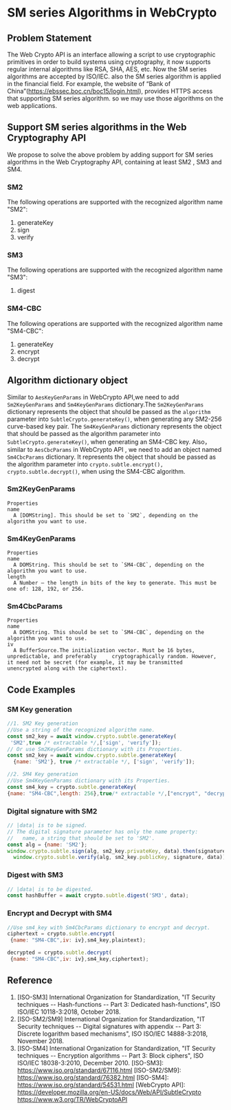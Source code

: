 # SM series Algorithms in WebCrypto

## Problem Statement
The Web Crypto API is an interface allowing a script to use cryptographic primitives in order to build systems using cryptography, it now supports regular internal algorithms like RSA, SHA, AES, etc. Now the SM series algorithms are accepted by ISO/IEC. also the SM series algorithm is applied in the financial field. For example, the website of “Bank of China”(https://ebssec.boc.cn/boc15/login.html), provides HTTPS access that supporting SM series algorithm. so we may use those algorithms on the web applications. 



## Support SM series algorithms in the Web Cryptography API

We propose to solve the above problem by adding support for SM series algorithms in the
Web Cryptography API, containing at least SM2 , SM3 and SM4.

### SM2

The following operations are supported with the recognized algorithm name
"SM2":

1. generateKey
2. sign
3. verify

### SM3

The following operations are supported with the recognized algorithm name
"SM3":

1. digest


### SM4-CBC

The following operations are supported with the recognized algorithm name
"SM4-CBC":

1. generateKey
2. encrypt
3. decrypt

## Algorithm dictionary object
Similar to `AesKeyGenParams` in WebCrypto API,we need to add  `Sm2KeyGenParams` and `Sm4KeyGenParams`
dictionary.The `Sm2KeyGenParams` dictionary  represents the object that should be passed as the `algorithm` parameter into `SubtleCrypto.generateKey()`, when generating any SM2-256 curve-based key pair. The `Sm4KeyGenParams` dictionary represents the object that should be passed as the algorithm parameter into `SubtleCrypto.generateKey()`, when generating an SM4-CBC key.
Also，similar to `AesCbcParams` in WebCrypto API , we need to add an object named `Sm4CbcParams` dictionary. It represents the object that should be passed as the algorithm parameter into `crypto.subtle.encrypt(), crypto.subtle.decrypt()`, when using the SM4-CBC algorithm.

### Sm2KeyGenParams
```
Properties
name
  A [DOMString]. This should be set to `SM2`, depending on the algorithm you want to use.
```

### Sm4KeyGenParams
```
Properties
name
  A DOMString. This should be set to `SM4-CBC`, depending on the algorithm you want to use.
length
  A Number — the length in bits of the key to generate. This must be one of: 128, 192, or 256.
```
### Sm4CbcParams
```
Properties
name
  A DOMString. This should be set to `SM4-CBC`, depending on the algorithm you want to use.
iv
  A BufferSource.The initialization vector. Must be 16 bytes, unpredictable, and preferably     cryptographically random. However, it need not be secret (for example, it may be transmitted   unencrypted along with the ciphertext).
```

## Code Examples

### SM Key generation


```js
//1. SM2 Key generation
//Use a string of the recognized algorithm name.
const sm2_key = await window.crypto.subtle.generateKey(
 'SM2',true /* extractable */,['sign', 'verify']);
// Or use Sm2KeyGenParams dictionary with its Properties.
const sm2_key = await window.crypto.subtle.generateKey(
  {name: 'SM2'}, true /* extractable */, ['sign', 'verify']);

//2. SM4 Key generation
//Use Sm4KeyGenParams dictionary with its Properties.
const sm4_key = crypto.subtle.generateKey(
{name: "SM4-CBC",length: 256},true/* extractable */,["encrypt", "decrypt"]);
```

### Digital signature with SM2

```js
// |data| is to be signed.
// The digital signature parameter has only the name property:
//   name, a string that should be set to 'SM2'.
const alg = {name: 'SM2'};
window.crypto.subtle.sign(alg, sm2_key.privateKey, data).then(signature =>
  window.crypto.subtle.verify(alg, sm2_key.publicKey, signature, data))
```

### Digest with SM3
```js
// |data| is to be digested.
const hashBuffer = await crypto.subtle.digest('SM3', data);
```

### Encrypt and Decrypt with SM4

```js
//Use sm4_key with Sm4CbcParams dictionary to encrypt and decrypt.
ciphertext = crypto.subtle.encrypt(
 {name: "SM4-CBC",iv: iv},sm4_key,plaintext);

decrypted = crypto.subtle.decrypt(
 {name: "SM4-CBC",iv: iv},sm4_key,ciphertext);
```

## Reference
1. [ISO-SM3] International Organization for Standardization, "IT Security techniques -- Hash-functions -- Part 3: Dedicated hash-functions", ISO ISO/IEC 10118-3:2018, October 2018.
2. [ISO-SM2/SM9] International Organization for Standardization, "IT Security techniques -- Digital signatures with appendix -- Part 3: Discrete logarithm based mechanisms", ISO ISO/IEC 14888-3:2018, November 2018.
3. [ISO-SM4] International Organization for Standardization, "IT Security techniques -- Encryption algorithms -- Part 3: Block ciphers", ISO ISO/IEC 18038-3:2010, December 2010.
[ISO-SM3]:  https://www.iso.org/standard/67116.html
[ISO-SM2/SM9]:  https://www.iso.org/standard/76382.html
[ISO-SM4]:  https://www.iso.org/standard/54531.html
[WebCrypto API]:  https://developer.mozilla.org/en-US/docs/Web/API/SubtleCrypto
                            https://www.w3.org/TR/WebCryptoAPI

